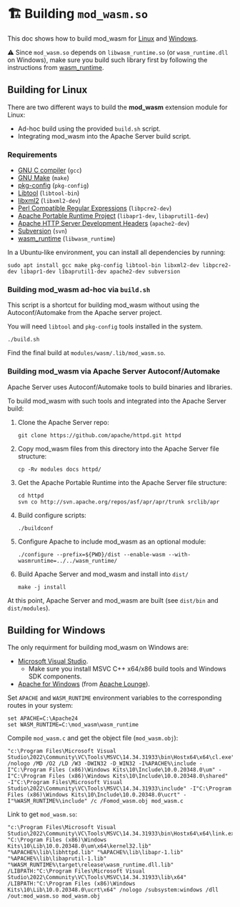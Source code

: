 # 🏗️ Building `mod_wasm.so`

This doc shows how to build mod_wasm for [Linux](#building-for-linux) and [Windows](#building-for-windows).

⚠️ Since `mod_wasm.so` depends on `libwasm_runtime.so` (or `wasm_runtime.dll` on Windows), make sure you build such library first by following the instructions from [wasm_runtime](https://github.com/vmware-labs/mod_wasm/tree/main/wasm_runtime).

## Building for Linux

There are two different ways to build the **mod_wasm** extension module for Linux:
* Ad-hoc build using the provided `build.sh` script.
* Integrating mod_wasm into the Apache Server build script.

### Requirements

- [GNU C compiler](https://gcc.gnu.org/) (`gcc`)
- [GNU Make](https://www.gnu.org/software/make/manual/html_node/index.html) (`make`)  
- [pkg-config](https://gitlab.freedesktop.org/pkg-config/pkg-config) (`pkg-config`)
- [Libtool](https://www.gnu.org/software/libtool/manual/html_node/index.html) (`libtool-bin`)
- [libxml2](https://gitlab.gnome.org/GNOME/libxml2) (`libxml2-dev`)
- [Perl Compatible Regular Expressions](https://pcre.org/) (`libpcre2-dev`)
- [Apache Portable Runtime Project](https://apr.apache.org/) (`libapr1-dev`, `libaprutil1-dev`)
- [Apache HTTP Server Development Headers](https://httpd.apache.org/) (`apache2-dev`)
- [Subversion](https://subversion.apache.org/) (`svn`)
- [wasm_runtime](https://github.com/vmware-labs/mod_wasm/tree/main/wasm_runtime) (`libwasm_runtime`)

In a Ubuntu-like environment, you can install all dependencies by running:
```console
sudo apt install gcc make pkg-config libtool-bin libxml2-dev libpcre2-dev libapr1-dev libaprutil1-dev apache2-dev subversion
```

### Building mod_wasm ad-hoc via `build.sh`

This script is a shortcut for building mod_wasm without using the Autoconf/Automake from the Apache server project.

You will need `libtool` and `pkg-config` tools installed in the system.
   ```console
   ./build.sh
   ```

Find the final build at `modules/wasm/.lib/mod_wasm.so`. 

### Building mod_wasm via Apache Server Autoconf/Automake

Apache Server uses Autoconf/Automake tools to build binaries and libraries.

To build mod_wasm with such tools and integrated into the Apache Server build:
1) Clone the Apache Server repo:
   ```console
   git clone https://github.com/apache/httpd.git httpd
   ```
2) Copy mod_wasm files from this directory into the Apache Server file structure:
   ```console
   cp -Rv modules docs httpd/
   ```
3) Get the Apache Portable Runtime into the Apache Server file structure:
   ```console
   cd httpd
   svn co http://svn.apache.org/repos/asf/apr/apr/trunk srclib/apr
   ```
4) Build configure scripts:
   ```console
   ./buildconf
   ```
5) Configure Apache to include mod_wasm as an optional module:
   ```console
   ./configure --prefix=${PWD}/dist --enable-wasm --with-wasmruntime=../../wasm_runtime/
   ```
6) Build Apache Server and mod_wasm and install into `dist/`
   ```console
   make -j install
   ```

At this point, Apache Server and mod_wasm are built (see `dist/bin` and `dist/modules`). 

## Building for Windows

The only requirment for building mod_wasm on Windows are:
* [Microsoft Visual Studio](https://visualstudio.microsoft.com/).
  * Make sure you install MSVC C++ x64/x86 build tools and Windows SDK components.
* [Apache for Windows](https://www.apachelounge.com/download/VS17/binaries/httpd-2.4.54-win64-VS17.zip) (from [Apache Lounge](https://www.apachelounge.com)).
  
Set `APACHE` and `WASM_RUNTIME` environment variables to the corresponding routes in your system:
```console
set APACHE=C:\Apache24
set WASM_RUNTIME=C:\mod_wasm\wasm_runtime
```

Compile `mod_wasm.c` and get the object file (`mod_wasm.obj`):
```console
"c:\Program Files\Microsoft Visual Studio\2022\Community\VC\Tools\MSVC\14.34.31933\bin\Hostx64\x64\cl.exe" /nologo /MD /O2 /LD /W3 -DWIN32 -D_WIN32 -I%APACHE%\include -I"C:\Program Files (x86)\Windows Kits\10\Include\10.0.20348.0\um" -I"C:\Program Files (x86)\Windows Kits\10\Include\10.0.20348.0\shared" -I"C:\Program Files\Microsoft Visual Studio\2022\Community\VC\Tools\MSVC\14.34.31933\include" -I"C:\Program Files (x86)\Windows Kits\10\Include\10.0.20348.0\ucrt" -I"%WASM_RUNTIME%\include" /c /Fomod_wasm.obj mod_wasm.c
```

Link to get `mod_wasm.so`:
```console
"c:\Program Files\Microsoft Visual Studio\2022\Community\VC\Tools\MSVC\14.34.31933\bin\Hostx64\x64\link.exe" "C:\Program Files (x86)\Windows Kits\10\Lib\10.0.20348.0\um\x64\kernel32.lib" "%APACHE%\lib\libhttpd.lib" "%APACHE%\lib\libapr-1.lib" "%APACHE%\lib\libaprutil-1.lib" "%WASM_RUNTIME%\target\release\wasm_runtime.dll.lib" /LIBPATH:"C:\Program Files\Microsoft Visual Studio\2022\Community\VC\Tools\MSVC\14.34.31933\lib\x64" /LIBPATH:"C:\Program Files (x86)\Windows Kits\10\Lib\10.0.20348.0\ucrt\x64" /nologo /subsystem:windows /dll /out:mod_wasm.so mod_wasm.obj
```
